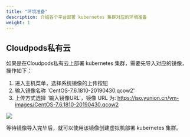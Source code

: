 ```yaml
---
title: "环境准备"
description: 介绍各个平台部署 kubernetes 集群对应的环境准备
weight: 1
---
```


## Cloudpods私有云

如果是在Cloudpods私有云上部署 kubernetes 集群，需要先导入对应的镜像，操作如下：

1. 进入主机菜单，选择系统镜像的上传按钮
2. 输入镜像名称 'CentOS-7.6.1810-20190430.qcow2'
3. 上传方式选择 '输入镜像URL'，镜像 URL 为: https://iso.yunion.cn/vm-images/CentOS-7.6.1810-20190430.qcow2

![](../../images/k8s_cluster_import_onecloud_image.png)

等待镜像导入完毕后，就可以使用该镜像创建虚拟机部署 kubernetes 集群。

